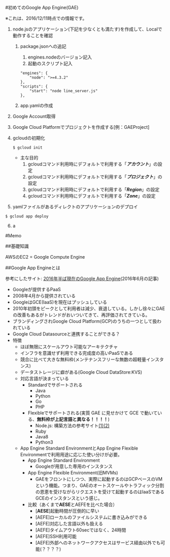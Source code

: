 #初めてのGoogle App Engine(GAE)

※これは、2016/12/11時点での情報です。

1. node.jsのアプリケーション(下記を少なくとも満たす)を作成して、Localで動作することを確認
	1. package.jsonへの追記
		1. engines.nodeのバージョン記入
		2. 起動のスクリプト記入

		```
		"engines": {
	   		"node": ">=4.3.2"
	  	},
	  	"scripts": {
	   		"start": "node line_server.js"
	  	},
		```
	2. app.yamlの作成
		
2. Google Account取得
3. Google Cloud Platformでプロジェクトを作成する[例：GAEProject]
4. gcloudの初期化
	
	```
	$ gcloud init
	```

	* 主な目的
		1. gcloudコマンド利用時にデフォルトで利用する「***アカウント***」の設定
		2. gcloudコマンド利用時にデフォルトで利用する「***プロジェクト***」の設定
		3. gcloudコマンド利用時にデフォルトで利用する「***Region***」の設定 
		3. gcloudコマンド利用時にデフォルトで利用する「***Zone***」の設定 
5. yamlファイルがあるディレクトのアプリケーションのデプロイ


```
$ gcloud app deploy
```


6. a






#Memo

##基礎知識

AWSのEC2 = Google Compute Engine

##Google App Engineとは

参考にしたサイト: [2016年半ば現在のGoogle App Engine](http://write.kogus.org/articles/Y2Rtpp)(2016年6月の記事)



* Googleが提供するPaaS
* 2008年4月から提供されている
* GoogleはGCE(IaaS)を現在はプッシュしている
* 2010年初頭をピークとして利用者は減少、衰退している。しかし徐々にGAEの改善もあるがトレンドがおいついてきて、再評価されてきている。
* ブランディングされGoogle Cloud Platform(GCP)のうちの一つとして扱われている
* Google Cloud Datasourceと連携することができる？
* 特徴
	* ほぼ無限にスケールアウト可能なアーキテクチャ
	* インフラを意識せず利用できる完成度の高いPaaSである
	* 競合に比べて大きな無料枠(メンテナンスフリーな無数の超軽量インスタンス)
	* データストレージに癖がある(Google Cloud DataStore:KVS)
	* 対応言語が決まっている
		* Standardでサポートされる
			* Java
			* Python
			* Go
			* PHP
		* Flexibleでサポートされる(実質 GAE に見せかけて GCE で動いている、**無料枠が上記言語と異なる！！！！**)
			* Node.js: 構築方法の参考サイト[(1)](http://qiita.com/n0bisuke/items/fbea48562441a8314d45)[(2)](http://qiita.com/y13i/items/ffc723d7ceb018eaedf8)
			* Ruby
			* Java8
			* Python3
	* App Engine Standard EnvironmentとApp Engine Flexible Environmentで利用用途に応じた使い分けが必要。
		* App Engine Standard Environment
			* Googleが用意した専用のインスタンス
		* App Engine Flexible Environment(旧MVMs)
			* GAEをフロントにしつつ、実際に起動するのはGCPベースのVMという機能。つまり、GAEのオートスケールやトラフィック分割の恩恵を受けながらリクエストを受けて起動するのはIaaSであるGCEのインスタンスという感じ。
		* 比較（あくまで**AESE**とAEFEを比べた場合）
			* [**AESE**]起動時間が圧倒的に早い
			* [AEFE]ローカルのファイルシステムに書き込みができる
			* [AEFE]対応した言語以外も扱える
			* [AEFE]タイムアウト60secではなく、24時間
			* [AEFE]SSH利用可能
			* [AEFE]外部へのネットワークアクセスはサービス経由以外でも可能(？？？？)
		
		